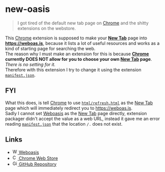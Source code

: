 # new-oasis

>I got tired of the default new tab page on [Chrome] and the shitty extensions on the webstore.

This [Chrome] extension is supposed to make your **[New Tab]** page into **<https://weboas.is>**, because it lists a lot of useful resources and works as a kind of starting page for searching the web.  
The reason why I must make an extension for this is because **[Chrome] currently DOES NOT allow for you to choose your own [New Tab] page**. *There is no setting for it.*  
Therefore with this extension I try to change it using the extension [``manifest.json``](https://github.com/l-t-s/new-oasis/blob/master/manifest.json).  
  

## FYI

What this does, is tell [Chrome] to use [``html/refresh.html``](https://github.com/l-t-s/new-oasis/blob/master/html/refresh.html) as the [New Tab] page which will immediately redirect you to <https://weboas.is>.  
Sadly I cannot set [Weboasis] as the [New Tab] page directly, extension packager didn't accept the value as a web URL, instead it gave me an error reading [``manifest.json``](https://github.com/l-t-s/new-oasis/blob/master/manifest.json) that the location ``/.`` does not exist.  
  

## Links

- [<img src="https://raw.githubusercontent.com/l-t-s/new-oasis/master/images/icon16.png" alt="Weboasis Logo" height="16"> Weboasis](https://weboas.is)
- [<img src="https://developer.chrome.com/webstore/images/ChromeWebStore_Badge_v2_206x58.png" alt="Chrome Web Store Logo" height="16"> Chrome Web Store](https://chrome.google.com/webstore/)
- [<img src="https://github.githubassets.com/images/modules/logos_page/GitHub-Mark.png" alt="GitHub Logo" height="16"> GitHub Repository](https://github.com/l-t-s/new-oasis)


[New Tab]: chrome://newtab
[Chrome]: https://www.google.com/chrome/
[Weboasis]: https://weboas.is/
